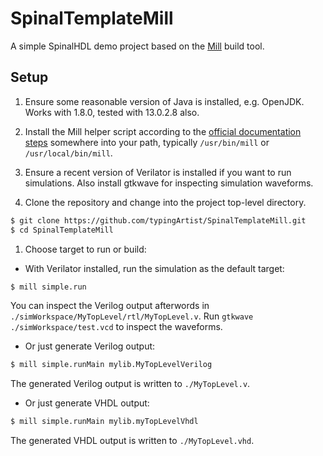 # SpinalTemplateMill
A simple SpinalHDL demo project based on the [Mill](https://www.lihaoyi.com/mill/) build tool.

## Setup

1. Ensure some reasonable version of Java is installed, e.g. OpenJDK. Works with 1.8.0, tested with 13.0.2.8 also.

1. Install the Mill helper script according to the [official documentation steps](https://www.lihaoyi.com/mill/#installation) somewhere into your path, typically ``/usr/bin/mill`` or ``/usr/local/bin/mill``.

1. Ensure a recent version of Verilator is installed if you want to run simulations. Also install gtkwave for inspecting simulation waveforms.

1. Clone the repository and change into the project top-level directory.
```sh
$ git clone https://github.com/typingArtist/SpinalTemplateMill.git
$ cd SpinalTemplateMill
```

1. Choose target to run or build:
  - With Verilator installed, run the simulation as the default target:
  ```sh
  $ mill simple.run
  ```
  You can inspect the Verilog output afterwords in ``./simWorkspace/MyTopLevel/rtl/MyTopLevel.v``. Run ``gtkwave ./simWorkspace/test.vcd`` to inspect the waveforms.
  - Or just generate Verilog output:
  ```sh
  $ mill simple.runMain mylib.MyTopLevelVerilog
  ```
  The generated Verilog output is written to ``./MyTopLevel.v``.
  - Or just generate VHDL output:
  ```sh
  $ mill simple.runMain mylib.myTopLevelVhdl
  ```
  The generated VHDL output is written to ``./MyTopLevel.vhd``.
